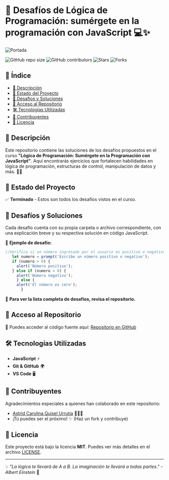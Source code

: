 # 🚀 Desafíos de Lógica de Programación: sumérgete en la programación con JavaScript 💻✨

![Portada](https://blog.interfell.com/hubfs/JavaScript%20un%20lenguaje%20de%20programaci%C3%B3n.jpg) <!-- Agrega una imagen representativa -->

![GitHub repo size](https://img.shields.io/github/repo-size/cyb3r-girl/Logica-de-programacion-sumergete-en-la-programacion-con-JavaScript?color=purple&label=Repo%20Size&style=flat-square)
![GitHub contributors](https://img.shields.io/github/contributors/cyb3r-girl/Logica-de-programacion-sumergete-en-la-programacion-con-JavaScript?color=red&label=Contributors&style=flat-square)
![Stars](https://img.shields.io/github/stars/cyb3r-girl/Logica-de-programacion-sumergete-en-la-programacion-con-JavaScript?color=yellow&label=Stars&style=flat-square)
![Forks](https://img.shields.io/github/forks/cyb3r-girl/Logica-de-programacion-sumergete-en-la-programacion-con-JavaScript?color=blue&label=Forks&style=flat-square)


## 📌 Índice

- [📜 Descripción](#-descripción)
- [📌 Estado del Proyecto](#-estado-del-proyecto)
- [🎯 Desafíos y Soluciones](#-desafíos-y-soluciones)
- [📂 Acceso al Repositorio](#-acceso-al-repositorio)
- [🛠️ Tecnologías Utilizadas](#️-tecnologías-utilizadas)
- [👥 Contribuyentes](#-contribuyentes)
- [📝 Licencia](#-licencia)

## 📜 Descripción

Este repositorio contiene las soluciones de los desafíos propuestos en el curso **"Lógica de Programación: Sumérgete en la Programación con JavaScript"**. Aquí encontrarás ejercicios que fortalecen habilidades en lógica de programación, estructuras de control, manipulación de datos y más. 🧠💡

## 📌 Estado del Proyecto

✅ **Terminado** - Estos son todos los desafíos vistos en el curso.

## 🎯 Desafíos y Soluciones

Cada desafío cuenta con su propia carpeta o archivo correspondiente, con una explicación breve y su respectiva solución en código JavaScript.

🔹 **Ejemplo de desafío:**
```javascript
//Verifica si un número ingresado por el usuario es positivo o negativo. Muestra una alerta informativa.
   let numero = prompt('Escribe un número positivo o negativo');
   if (numero > 0) {
     alert('Número positivo');
   } else if (numero < 0) {
     alert('Número negativo');
     } else {
     alert('El número es cero');
       }
```

📌 **Para ver la lista completa de desafíos, revisa el repositorio.**

## 📂 Acceso al Repositorio

🔗 Puedes acceder al código fuente aquí: [Repositorio en GitHub](https://github.com/cyb3r-girl/Logica-de-programacion-sumergete-en-la-programacion-con-JavaScript)

## 🛠️ Tecnologías Utilizadas

- **JavaScript** ⚡
- **Git & GitHub** 🌍
- **VS Code** 🖥️

## 👥 Contribuyentes

Agradecimientos especiales a quienes han colaborado en este repositorio:

- [Astrid Carolina Quisel Urrutia](https://github.com/cyb3r-girl) 👩🏻‍💻
- ¡Tú puedes ser el próximo! ✨ (Haz un fork y contribuye)

## 📝 Licencia

Este proyecto está bajo la licencia **MIT**. Puedes ver más detalles en el archivo [LICENSE](LICENSE.md).

---

💡 _"La lógica te llevará de A a B. La imaginación te llevará a todas partes." - Albert Einstein_ 🚀
